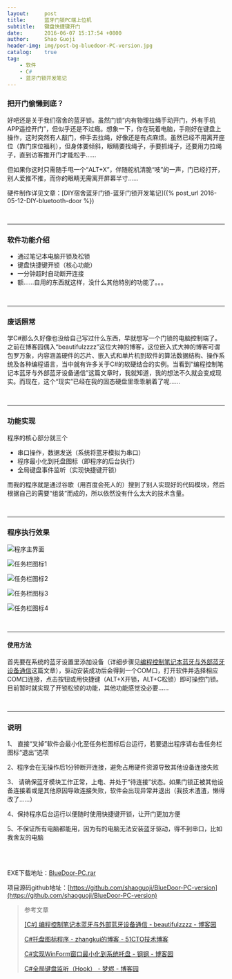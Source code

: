 ```yaml
---
layout:     post
title:      蓝牙门锁PC端上位机
subtitle:   键盘快捷键开门
date:       2016-06-07 15:17:54 +0800
author:     Shao Guoji
header-img: img/post-bg-bluedoor-PC-version.jpg
catalog:    true
tag:
    - 软件
    - C#
    - 蓝牙门锁开发笔记
---
```


### 把开门偷懒到底？

好吧还是关于我们宿舍的蓝牙锁。虽然门锁“内有物理拉绳手动开门，外有手机APP遥控开门”，但似乎还是不过瘾。想象一下，你在玩着电脑，手刚好在键盘上操作，这时突然有人敲门，伸手去拉绳，好像还是有点麻烦。虽然已经不用离开座位（靠门床位福利），但身体要倾斜，眼睛要找绳子，手要抓绳子，还要用力拉绳子，直到访客推开门才能松手……

但如果你这时只需随手甩一个“ALT+X”，伴随舵机清脆“吱”的一声，门已经打开，别人爱推不推，而你的眼睛无需离开屏幕半寸……


硬件制作详见文章：[DIY宿舍蓝牙门锁-蓝牙门锁开发笔记]({% post_url 2016-05-12-DIY-bluetooth-door %})


<br/>

---

### 软件功能介绍

*  通过笔记本电脑开锁及松锁
*  键盘快捷键开锁（核心功能）
*  一分钟超时自动断开连接
*  额……自用的东西就这样，没什么其他特别的功能了。。。

<br/>

---

### 废话照常

学C#那么久好像也没给自己写过什么东西，早就想写一个门锁的电脑控制端了。之前在博客园偶入“beautifulzzzz”这位大神的博客，这位嵌入式大神的博客可谓包罗万象，内容涵盖硬件的芯片、嵌入式和单片机到软件的算法数据结构、操作系统及各种编程语言，当中就有许多关于C#的软硬结合的实例。当看到“编程控制笔记本蓝牙与外部蓝牙设备通信”这篇文章时，我就知道，我的想法不久就会变成现实。而现在，这个“现实”已经在我的固态硬盘里乖乖躺着了呢……

<br/>

---

### 功能实现

程序的核心部分就三个

*  串口操作，数据发送（系统将蓝牙模拟为串口）
*  程序最小化到托盘图标（即程序的后台执行）
*  全局键盘事件监听（实现快捷键开锁）

而我的程序就是通过谷歌（用百度会死人的）搜到了别人实现好的代码模块，然后根据自己的需要“组装”而成的，所以依然没有什么太大的技术含量。

<br/>

---

### 程序执行效果

![程序主界面](http://img1.buy.ijinshan.com/weibo_img/2016/6/7/10/45/r1465267520362779472915.png)

![任务栏图标1](http://img1.buy.ijinshan.com/weibo_img/2016/6/7/10/47/r1465267637663241176401.png)

![任务栏图标2](http://img1.buy.ijinshan.com/weibo_img/2016/6/7/10/53/r1465267982205748690065.png)

![任务栏图标3](http://img1.buy.ijinshan.com/weibo_img/2016/6/7/10/53/r1465268022998891125657.png)

![任务栏图标4](http://img1.buy.ijinshan.com/weibo_img/2016/6/7/10/52/r1465267936697002577963.png)

<br/>

---

#### 使用方法

首先要在系统的蓝牙设置里添加设备（详细步骤见[编程控制笔记本蓝牙与外部蓝牙设备通信](http://www.cnblogs.com/zjutlitao/p/3886826.html)这篇文章），驱动安装成功后会得到一个COM口，打开软件并选择相应COM口连接，点击按钮或用快捷键（ALT+X开锁，ALT+C松锁）即可操控门锁。目前暂时就实现了开锁松锁的功能，其他功能感觉没必要……

<br/>

---

### 说明

1、 直接“叉掉”软件会最小化至任务栏图标后台运行，若要退出程序请右击任务栏图标“退出”选项

2、程序会在无操作后1分钟断开连接，避免占用硬件资源导致其他设备连接失败

3、 请确保蓝牙模块工作正常，上电、并处于“待连接”状态。如果门锁正被其他设备连接着或是其他原因导致连接失败，软件会出现异常并退出（我技术渣渣，懒得改了……）

4、保持程序后台运行以便随时使用快捷键开锁，让开门更加方便

5、不保证所有电脑都能用，因为有的电脑无法安装蓝牙驱动，得不到串口，比如我舍友的电脑

<br/>

<br/>

EXE下载地址：[BlueDoor-PC.rar]({{site.baseurl}}/res/BlueDoor-PC.rar)

项目源码github地址：[https://github.com/shaoguoji/BlueDoor-PC-version](https://github.com/shaoguoji/BlueDoor-PC-version)

> 参考文章
> 
> [[C#]  编程控制笔记本蓝牙与外部蓝牙设备通信 - beautifulzzzz - 博客园](http://www.cnblogs.com/zjutlitao/p/3886826.html)
> 
> [C#托盘图标程序 - zhangkui的博客 - 51CTO技术博客](http://zhangkui.blog.51cto.com/1796259/508117)
> 
> [C#实现WinForm窗口最小化到系统托盘 - 钢钢 - 博客园](http://www.cnblogs.com/xugang/archive/2007/12/19/1006005.html)
> 
> [C#全局键盘监听（Hook） - 梦烬 - 博客园](http://www.cnblogs.com/ayqy/p/3636427.html)